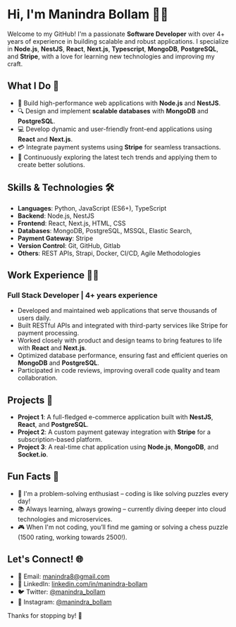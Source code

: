 # Hi, I'm Manindra Bollam 👨‍💻

Welcome to my GitHub! I'm a passionate **Software Developer** with over 4+ years of experience in building scalable and robust applications. I specialize in **Node.js**, **NestJS**, **React**, **Next.js**, **Typescript**, **MongoDB**, **PostgreSQL**, and **Stripe**, with a love for learning new technologies and improving my craft. 

## What I Do 🔧

- 🚀 Build high-performance web applications with **Node.js** and **NestJS**.
- 🔍 Design and implement **scalable databases** with **MongoDB** and **PostgreSQL**.
- 💻 Develop dynamic and user-friendly front-end applications using **React** and **Next.js**.
- 💳 Integrate payment systems using **Stripe** for seamless transactions.
- 🌱 Continuously exploring the latest tech trends and applying them to create better solutions.

## Skills & Technologies 🛠

- **Languages**: Python, JavaScript (ES6+), TypeScript
- **Backend**: Node.js, NestJS
- **Frontend**: React, Next.js, HTML, CSS
- **Databases**: MongoDB, PostgreSQL, MSSQL, Elastic Search,
- **Payment Gateway**: Stripe
- **Version Control**: Git, GitHub, Gitlab
- **Others**: REST APIs, Strapi, Docker, CI/CD, Agile Methodologies

## Work Experience 🧑‍💻

### Full Stack Developer | 4+ years experience
- Developed and maintained web applications that serve thousands of users daily.
- Built RESTful APIs and integrated with third-party services like Stripe for payment processing.
- Worked closely with product and design teams to bring features to life with **React** and **Next.js**.
- Optimized database performance, ensuring fast and efficient queries on **MongoDB** and **PostgreSQL**.
- Participated in code reviews, improving overall code quality and team collaboration.

## Projects 🚧

- **Project 1**: A full-fledged e-commerce application built with **NestJS**, **React**, and **PostgreSQL**.
- **Project 2**: A custom payment gateway integration with **Stripe** for a subscription-based platform.
- **Project 3**: A real-time chat application using **Node.js**, **MongoDB**, and **Socket.io**.

## Fun Facts 🎉

- 🧩 I'm a problem-solving enthusiast – coding is like solving puzzles every day!
- 📚 Always learning, always growing – currently diving deeper into cloud technologies and microservices.
- 🎮 When I'm not coding, you’ll find me gaming or solving a chess puzzle (1500 rating, working towards 2500!).

## Let's Connect! 🌐

- 📧 Email: [manindra8@gmail.com](mailto:manindra8@gmail.com)
- 💼 LinkedIn: [linkedin.com/in/manindra-bollam](https://www.linkedin.com/in/manindrabollam)
- 🐦 Twitter: [@manindra_bollam](https://twitter.com/manindra_bollam)
- 📸 Instagram: [@manindra_bollam](https://instagram.com/manindra_bollam)

Thanks for stopping by! 🚀
